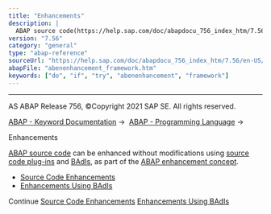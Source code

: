 ```yaml
---
title: "Enhancements"
description: |
  ABAP source code(https://help.sap.com/doc/abapdocu_756_index_htm/7.56/en-US/abenabap_source_code_glosry.htm 'Glossary Entry') can be enhanced without modifications using source code plug-ins(https://help.sap.com/doc/abapdocu_756_index_htm/7.56/en-US/abensource_code_plugin_glosry.htm 'Glossary En
version: "7.56"
category: "general"
type: "abap-reference"
sourceUrl: "https://help.sap.com/doc/abapdocu_756_index_htm/7.56/en-US/abenenhancement_framework.htm"
abapFile: "abenenhancement_framework.htm"
keywords: ["do", "if", "try", "abenenhancement", "framework"]
---
```


* * *

AS ABAP Release 756, ©Copyright 2021 SAP SE. All rights reserved.

[ABAP - Keyword Documentation](https://help.sap.com/doc/abapdocu_756_index_htm/7.56/en-US/abenabap.htm) →  [ABAP - Programming Language](https://help.sap.com/doc/abapdocu_756_index_htm/7.56/en-US/abenabap_reference.htm) → 

Enhancements

[ABAP source code](https://help.sap.com/doc/abapdocu_756_index_htm/7.56/en-US/abenabap_source_code_glosry.htm "Glossary Entry") can be enhanced without modifications using [source code plug-ins](https://help.sap.com/doc/abapdocu_756_index_htm/7.56/en-US/abensource_code_plugin_glosry.htm "Glossary Entry") and [BAdIs](https://help.sap.com/doc/abapdocu_756_index_htm/7.56/en-US/abenbadi_glosry.htm "Glossary Entry"), as part of the [ABAP enhancement concept](https://help.sap.com/doc/abapdocu_756_index_htm/7.56/en-US/abenenhancement_concept_glosry.htm "Glossary Entry").

-   [Source Code Enhancements](https://help.sap.com/doc/abapdocu_756_index_htm/7.56/en-US/abensource_code_enhancement.htm)
-   [Enhancements Using BAdIs](https://help.sap.com/doc/abapdocu_756_index_htm/7.56/en-US/abenbadi_enhancement.htm)

Continue
[Source Code Enhancements](https://help.sap.com/doc/abapdocu_756_index_htm/7.56/en-US/abensource_code_enhancement.htm)
[Enhancements Using BAdIs](https://help.sap.com/doc/abapdocu_756_index_htm/7.56/en-US/abenbadi_enhancement.htm)
